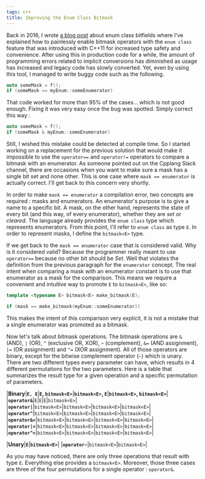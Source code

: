 ```yaml
---
tags: c++
title: Improving the Enum Class Bitmask
---
```

Back in 2016, I wrote [a blog post](https://dalzhim.github.io/2016/02/16/enum-class-bitfields/) about enum class bitfields where I've explained how to painlessly enable bitmask operators with the `enum class` feature that was introduced with C++11 for increased type safety and convenience. After using this in production code for a while, the amount of programming errors related to implicit conversions has diminished as usage has increased and legacy code has slowly converted. Yet, even by using this tool, I managed to write buggy code such as the following.
```cpp
auto someMask = f();
if (someMask == myEnum::someEnumerator)
```

That code worked for more than 95% of the cases… which is not good enough. Fixing it was very easy once the bug was spotted. Simply correct this way :
```cpp
auto someMask = f();
if (someMask & myEnum::someEnumerator)
```
Still, I wished this mistake could be detected at compile time. So I started working on a replacement for the previous solution that would make it impossible to use the `operator==` and `operator!=` operators to compare a bitmask with an enumerator. As someone pointed out on the Cpplang Slack channel, there are occasions when you want to make sure a mask has a single bit set and none other. This is one case where `mask == enumerator` is actually correct. I'll get back to this concern very shortly.

In order to make `mask == enumerator` a compilation error, two concepts are required : masks and enumerators. An enumerator's purpose is to give a name to a specific bit. A mask, on the other hand, represents the state of every bit (and this way, of every enumerator), whether they are *set* or *cleared*. The language already provides the `enum class` type which represents enumerators. From this point, I'll refer to `enum class` as type `E`. In order to represent masks, I define the `bitmask<E>` type.

If we get back to the `mask == enumerator` case that is considered valid. Why is it considered valid? Because the programmer really meant to use `operator==` because no other bit should be *Set*. Well that violates the definition from the previous paragraph for the `enumerator` concept. The real intent when comparing a mask with an enumerator constant is to use that enumerator as a mask for the comparison. This means we require a convenient and intuitive way to promote `E` to `bitmask<E>`, like so:
```cpp
template <typename E> bitmask<E> make_bitmask(E);

if (mask == make_bitmask(myEnum::someEnumerator))
```
This makes the intent of this comparison very explicit, it is not a mistake that a single enumerator was promoted as a bitmask.

Now let's talk about bitmask operations. The bitmask operations are `&` (AND), `|` (OR), `^` (exclusive OR, XOR), `~` (complement), `&=` (AND assignment), `|=` (OR assignment) and `^=` (XOR assignment). All of those operators are binary, except for the bitwise complement operator (`~`) which is unary. There are two different types every parameter can have, which results in 4 different permutations for the two parameters. Here is a table that summarizes the result type for a given operation and a specific permutation of parameters.

|**Binary**|**`E, E`**|**`E`, `bitmask<E>`**|**`bitmask<E>`, `E`**|**`bitmask<E>`, `bitmask<E>`**|
|**`operator&`**|`E`|`E`|`E`|`bitmask<E>`|
|**`operator|`**|`bitmask<E>`|`bitmask<E>`|`bitmask<E>`|`bitmask<E>`|
|**`operator^`**|`bitmask<E>`|`bitmask<E>`|`bitmask<E>`|`bitmask<E>`|
|**`operator&=`**|`bitmask<E>`|`bitmask<E>`|`bitmask<E>`|`bitmask<E>`|
|**`operator|=`**|`bitmask<E>`|`bitmask<E>`|`bitmask<E>`|`bitmask<E>`|
|**`operator^=`**|`bitmask<E>`|`bitmask<E>`|`bitmask<E>`|`bitmask<E>`|

|**Unary**|**`E`**|**`bitmask<E>`**|
|**`operator~`**|`bitmask<E>`|`bitmask<E>`|

As you may have noticed, there are only three operations that result with type `E`. Everything else provides a `bitmask<E>`. Moreover, those three cases are three of the four permutations for a single operator : `operator&`.
